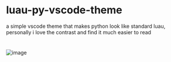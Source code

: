 # luau-py-vscode-theme

a simple vscode theme that makes python look like standard luau, personally i love the contrast and find it much easier to read
#
![image](https://github.com/user-attachments/assets/5e55c3ee-774c-4c43-bac5-ea35a76e3996)
